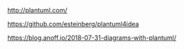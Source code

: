 http://plantuml.com/

https://github.com/esteinberg/plantuml4idea

https://blog.anoff.io/2018-07-31-diagrams-with-plantuml/
